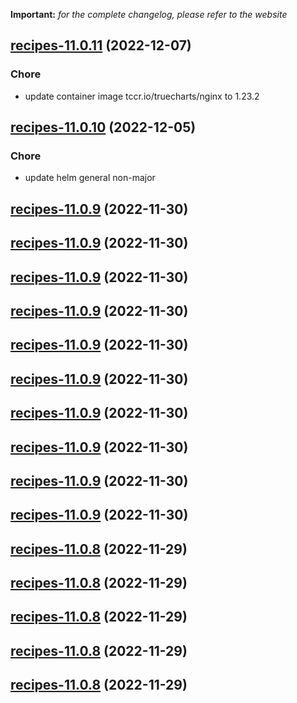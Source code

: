 **Important:**
*for the complete changelog, please refer to the website*




## [recipes-11.0.11](https://github.com/truecharts/charts/compare/recipes-11.0.10...recipes-11.0.11) (2022-12-07)

### Chore

- update container image tccr.io/truecharts/nginx to 1.23.2
  
  


## [recipes-11.0.10](https://github.com/truecharts/charts/compare/recipes-11.0.9...recipes-11.0.10) (2022-12-05)

### Chore

- update helm general non-major
  
  


## [recipes-11.0.9](https://github.com/truecharts/charts/compare/recipes-11.0.7...recipes-11.0.9) (2022-11-30)




## [recipes-11.0.9](https://github.com/truecharts/charts/compare/recipes-11.0.7...recipes-11.0.9) (2022-11-30)




## [recipes-11.0.9](https://github.com/truecharts/charts/compare/recipes-11.0.7...recipes-11.0.9) (2022-11-30)




## [recipes-11.0.9](https://github.com/truecharts/charts/compare/recipes-11.0.7...recipes-11.0.9) (2022-11-30)




## [recipes-11.0.9](https://github.com/truecharts/charts/compare/recipes-11.0.7...recipes-11.0.9) (2022-11-30)




## [recipes-11.0.9](https://github.com/truecharts/charts/compare/recipes-11.0.7...recipes-11.0.9) (2022-11-30)




## [recipes-11.0.9](https://github.com/truecharts/charts/compare/recipes-11.0.7...recipes-11.0.9) (2022-11-30)




## [recipes-11.0.9](https://github.com/truecharts/charts/compare/recipes-11.0.7...recipes-11.0.9) (2022-11-30)




## [recipes-11.0.9](https://github.com/truecharts/charts/compare/recipes-11.0.7...recipes-11.0.9) (2022-11-30)




## [recipes-11.0.9](https://github.com/truecharts/charts/compare/recipes-11.0.7...recipes-11.0.9) (2022-11-30)




## [recipes-11.0.8](https://github.com/truecharts/charts/compare/recipes-11.0.7...recipes-11.0.8) (2022-11-29)




## [recipes-11.0.8](https://github.com/truecharts/charts/compare/recipes-11.0.7...recipes-11.0.8) (2022-11-29)




## [recipes-11.0.8](https://github.com/truecharts/charts/compare/recipes-11.0.7...recipes-11.0.8) (2022-11-29)




## [recipes-11.0.8](https://github.com/truecharts/charts/compare/recipes-11.0.7...recipes-11.0.8) (2022-11-29)




## [recipes-11.0.8](https://github.com/truecharts/charts/compare/recipes-11.0.7...recipes-11.0.8) (2022-11-29)




